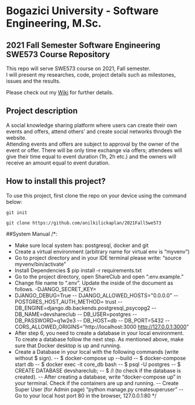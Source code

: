 # Bogazici University - Software Engineering, M.Sc. 
## 2021 Fall Semester Software Engineering SWE573 Course Repository

This repo will serve SWE573 course on 2021, Fall semester. \
I will present my researches, code,  project details such as milestones, issues and the results.

Please check out my [Wiki](https://github.com/anilkilickaplan/2021FallSwe573/wiki) for further details.

## Project description
A social knowledge sharing platform where users can create their own events and offers, attend others' and create social networks through the website. \
Attending events and offers are subject to approval by the owner of the event or offer. There will be only time exchange via offers; attendees will give their time equal to event duration (1h, 2h etc.) and the owners will receive an amount equal to event duration.
## How to install this project?


To use this project, first clone the repo on your device using the command below:

```git init```

```git clone https://github.com/anilkilickaplan/2021FallSwe573```

##System Manual
/*:
- Make sure local system has: postgresql, docker and git
- Create a virtual environment (arbitrary name for virtual env is “myvenv”)
- Go to project directory and in your IDE terminal please write: “source myvenv/bin/activate”
- Install Dependencies $ pip install -r requirements.txt
- Go to the project directory, open ShareClub and open “.env.example.”
- Change file name to “.env”. Update the inside of the document as follows.
 -DJANGO_SECRET_KEY= <your django secret key>
 - DJANGO_DEBUG=True
-- DJANGO_ALLOWED_HOSTS="0.0.0.0"
-- POSTGRES_HOST_AUTH_METHOD= trust
-- DB_ENGINE=django.db.backends.postgresql_psycopg2
-- DB_NAME=devshareclub
-- DB_USER=postgres
-- DB_PASSWORD=q1w2e3
-- DB_HOST=db
-- DB_PORT=5432
-- CORS_ALLOWED_ORIGINS="http://localhost:3000 http://127.0.0.1:3000"
- After step 6, you need to create a database in your local environment. To create a database follow the next step. As mentioned above, make sure that Docker desktop is up and running.
- Create a Database in your local with the following commands (write without $ sign).
-- $ docker-compose up --build
-- $ docker-compose start db 
-- $ docker exec -it core_db bash
-- $ psql -U postgres
-- $ CREATE DATABASE devshareclub;
-- $ /l  (to check if the database is created).
-- After creating a database, write “docker-compose up” in your terminal. Check if the containers are up and running.
-- Create Super User (for Admin page) “python manage.py createsuperuser”
-- Go to your local host port 80 in the browser, 127.0.0.1:80
 */







